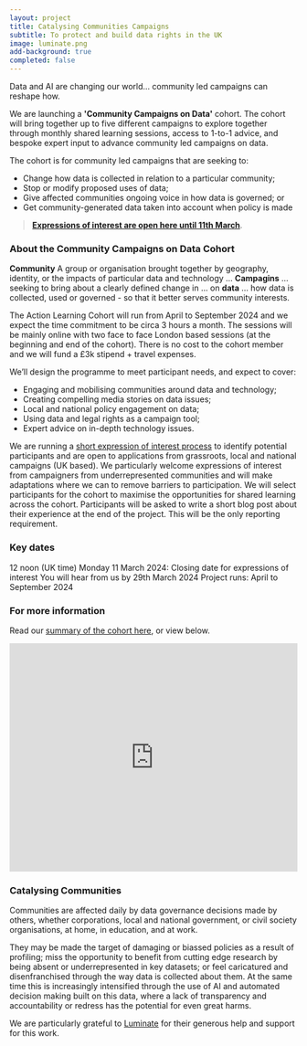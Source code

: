 ```yaml
---
layout: project
title: Catalysing Communities Campaigns
subtitle: To protect and build data rights in the UK
image: luminate.png
add-background: true
completed: false
---
```


Data and AI are changing our world… community led campaigns can reshape how.

We are launching a **'Community Campaigns on Data'** cohort. The cohort will bring together up to five different campaigns to explore together through monthly shared learning sessions, access to 1-to-1 advice, and bespoke expert input to advance community led campaigns on data.

<!--more-->

The cohort is for community led campaigns that are seeking to:

* Change how data is collected in relation to a particular community;
* Stop or modify proposed uses of data;
* Give affected communities ongoing voice in how data is governed; or
* Get community-generated data taken into account when policy is made

> **[Expressions of interest are open here until 11th March](https://docs.google.com/forms/d/e/1FAIpQLSeQe0Yf5hbj5e79gemoB8Ar0uI3Q6_E6rVnG03w2KHjPCPqmQ/viewform?usp=sf_link)**.

### About the Community Campaigns on Data Cohort

**Community** A group or organisation brought together by geography, identity, or the impacts of particular data and technology …
**Campagins** … seeking to bring about a clearly defined change in …
on **data** … how data is collected, used or governed - so that it better serves community interests.

The Action Learning Cohort will run from April to September 2024 and we expect the time commitment to be circa 3 hours a month.  The sessions will be mainly online with two face to face London based sessions (at the beginning and end of the cohort).  There is no cost to the cohort member and we will fund a £3k stipend + travel expenses.

We’ll design the programme to meet participant needs, and expect to cover: 
* Engaging and mobilising communities around data and technology; 
* Creating compelling media stories on data issues; 
* Local and national policy engagement on data;
* Using data and legal rights as a campaign tool;
* Expert advice on in-depth technology issues.

We are running a [short expression of interest process](https://docs.google.com/forms/d/e/1FAIpQLSeQe0Yf5hbj5e79gemoB8Ar0uI3Q6_E6rVnG03w2KHjPCPqmQ/viewform?usp=sf_link) to identify potential participants and are open to applications from grassroots, local and national campaigns (UK based).  We particularly welcome expressions of interest from campaigners from underrepresented communities and will make adaptations where we can to remove barriers to participation. We will select participants for the cohort to maximise the opportunities for shared learning across the cohort.  Participants will be asked to write a short blog post about their experience at the end of the project. This will be the only reporting requirement. 

### Key dates
12 noon (UK time) Monday 11 March 2024: Closing date for expressions of interest
You will hear from us by 29th March 2024
Project runs: April to September 2024

### For more information
Read our [summary of the cohort here]({{site.url}}/assets/projects/2024_Community_Data_Campaigns_Cohort.pdf), or view below. 

<iframe src="https://docs.google.com/presentation/d/e/2PACX-1vSj-8HP-CnBpAsdHrg3_IGrzMVC8zwDuP_cONrmlH1fDgU7BqcKiCY2QusEPfcCMfmf7A_79pzciwly/embed?start=false&loop=false&delayms=3000" frameborder="0" width="100%" height="400" allowfullscreen="true" mozallowfullscreen="true" webkitallowfullscreen="true"></iframe>

### Catalysing Communities
Communities are affected daily by data governance decisions made by others, whether corporations, local and national government, or civil society organisations, at home, in education, and at work.

They may be made the target of damaging or biassed policies as a result of profiling; miss the opportunity to benefit from cutting edge research by being absent or underrepresented in key datasets; or feel caricatured and disenfranchised through the way data is collected about them. At the same time this is increasingly intensified through the use of AI and automated decision making built on this data, where a lack of transparency and accountability or redress has the potential for even great harms.

We are particularly grateful to [Luminate](https://www.luminategroup.com/) for their generous help and support for this work.